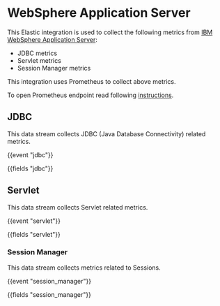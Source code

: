 # WebSphere Application Server

This Elastic integration is used to collect the following metrics from [IBM WebSphere Application Server](https://www.ibm.com/cloud/websphere-application-server):

   - JDBC metrics
   - Servlet metrics
   - Session Manager metrics

This integration uses Prometheus to collect above metrics.

To open Prometheus endpoint read following [instructions](https://www.ibm.com/docs/en/was/9.0.5?topic=mosh-displaying-pmi-metrics-in-prometheus-format-metrics-app).

## JDBC

This data stream collects JDBC (Java Database Connectivity) related metrics.

{{event "jdbc"}}

{{fields "jdbc"}}

## Servlet

This data stream collects Servlet related metrics.

{{event "servlet"}}

{{fields "servlet"}}

### Session Manager

This data stream collects metrics related to Sessions.

{{event "session_manager"}}

{{fields "session_manager"}}
